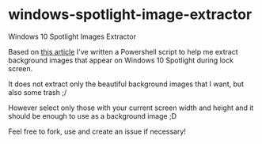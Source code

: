 # windows-spotlight-image-extractor
Windows 10 Spotlight Images Extractor

Based on [this article](https://www.howtogeek.com/247643/how-to-save-windows-10s-lock-screen-spotlight-images-to-your-hard-drive/) I've written a Powershell script to help me extract background images that appear on Windows 10 Spotlight during lock screen.

It does not extract only the beautiful background images that I want, but also some trash ;/

However select only those with your current screen width and height and it should be enough to use as a background image ;D

Feel free to fork, use and create an issue if necessary!

